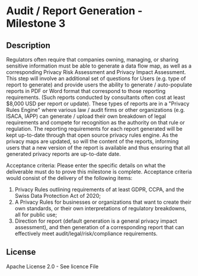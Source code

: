 # Audit / Report Generation - Milestone 3

## Description

Regulators often require that companies owning, managing, or sharing sensitive information must be able to generate a data flow map, as well as a corresponding Privacy Risk Assessment and Privacy Impact Assessment. This step will involve an additional set of questions for Users (e.g. type of report to generate) and provide users the ability to generate / auto-populate reports in PDF or Word format that correspond to those reporting requirements.  (Such reports conducted by consultants often cost at least $8,000 USD per report or update).  These types of reports are in a "Privacy Rules Engine" where various law / audit firms or other organizations (e.g. ISACA, IAPP) can generate / upload their own breakdown of legal requirements and compete for recognition as the authority on that rule or regulation. The reporting requirements for each report generated will be kept up-to-date through that open source privacy rules engine.  As the privacy maps are updated, so will the content of the reports, informing users that a new version of the report is available and thus ensuring that all generated privacy reports are up-to-date date.

Acceptance criteria: Please enter the specific details on what the deliverable must do to prove this milestone is complete.
Acceptance criteria would consist of the delivery of the following items:
1) Privacy Rules outlining requirements of at least GDPR, CCPA, and the Swiss Data Protection Act of 2020; 
2) A Privacy Rules for businesses or organizations  that want to create their own standards, or their own interpretations of regulatory breakdowns, all for public use; 
3) Direction for report (default generation is a general privacy impact assessment), and then generation of a corresponding report that can effectively meet audit/legal/risk/compliance requirements.


## License 

Apache License 2.0 - See licence File

